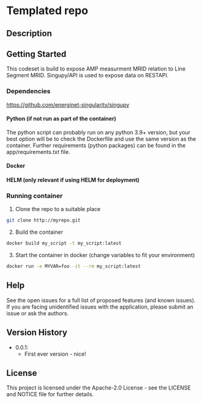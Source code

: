 # Templated repo <!-- Change to repo name! -->

<!-- Insert a very short description of what the script/repo is for -->

<!-- TABLE OF CONTENTS -->
<!--
If VERY heavy readme, update and use this TOC
<details>
  <summary>Table of Contents</summary>
  <ol>
    <li>
      <a href="#about-the-project">About The Project</a>
      <ul>
        <li><a href="#built-with">Built With</a></li>
      </ul>
    </li>
    <li>
      <a href="#getting-started">Getting Started</a>
      <ul>
        <li><a href="#prerequisites">Prerequisites</a></li>
        <li><a href="#installation">Installation</a></li>
      </ul>
    </li>
    <li><a href="#usage">Usage</a></li>
    <li><a href="#roadmap">Roadmap</a></li>
    <li><a href="#contributing">Contributing</a></li>
    <li><a href="#license">License</a></li>
    <li><a href="#contact">Contact</a></li>
    <li><a href="#acknowledgments">Acknowledgments</a></li>
  </ol>
</details>
-->

## Description

<!--
-- Insert a more detailed description here, and use the below headers where relevant --

### Exposed environment variables

|Name|Default|Description|
|--|--|--|

### Input

### Output

-->

<!-- GETTING STARTED -->
## Getting Started

This codeset is build to expose AMP measurment MRID relation to Line Segment MRID.
Singupy/API is used to expose data on RESTAPI.


### Dependencies

https://github.com/energinet-singularity/singupy
  
#### Python (if not run as part of the container)

The python script can probably run on any python 3.9+ version, but your best option will be to check the Dockerfile and use the same version as the container. Further requirements (python packages) can be found in the app/requirements.txt file.

#### Docker

<!--
Describe here what is needed before it can be run in docker - environment variables, volumes etc.

Give an example if relevant:

Example:
```sh
docker run my_script -v someVolume:/data -e MYVAR=smith"
```
 -->

#### HELM (only relevant if using HELM for deployment)

<!--
Describe here what is needed before it can be run in docker - environment variables, volumes etc.

You could use this:
The default helm values/properties are set in a way that allows the helm chart to be installed and run without crashes, but it will not be useful. To spin up the environment with helm, make sure to set (or overwrite) values to something meaningful.
-->


### Running container

<!-- PLEASE REMEMBER TO UPDATE THIS GUIDE!!! -->

1. Clone the repo to a suitable place
````bash
git clone http://myrepo.git
````

2. Build the container
````bash
docker build my_script -t my_script:latest
````

3. Start the container in docker (change variables to fit your environment)
````bash
docker run -e MYVAR=foo -it --rm my_script:latest
````

## Help
<!-- replace 'open issues' below with link like this: [open issues](https://github.com/energinet-singularity/<repo-name>/issues) -->
See the open issues for a full list of proposed features (and known issues).
If you are facing unidentified issues with the application, please submit an issue or ask the authors.

## Version History

* 0.0.1:
    * First ever version - nice!

## License

This project is licensed under the Apache-2.0 License - see the LICENSE and NOTICE file for further details.
